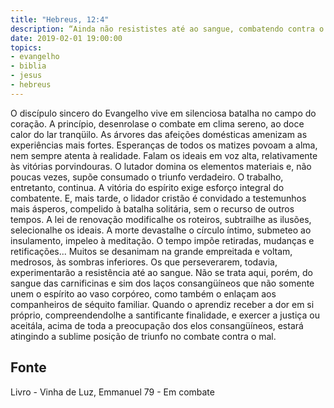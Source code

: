```yaml
---
title: "Hebreus, 12:4"
description: “Ainda não resististes até ao sangue, combatendo contra o pecado.” Paulo (Hebreus, 12:4)
date: 2019-02-01 19:00:00
topics: 
- evangelho
- biblia
- jesus
- hebreus
---
```



O discípulo sincero do Evangelho vive em silenciosa batalha no campo do
coração.
A princípio, desenrola­se o combate em clima sereno, ao doce calor do lar
tranqüilo. As árvores das afeições domésticas amenizam as experiências mais fortes.
Esperanças de todos os matizes povoam a alma, nem sempre atenta à realidade.
Falam os ideais em voz alta, relativamente às vitórias porvindouras.
O lutador domina os elementos materiais e, não poucas vezes, supõe
consumado o triunfo verdadeiro.
O trabalho, entretanto, continua.
A vitória do espírito exige esforço integral do combatente. E, mais tarde, o
lidador cristão é convidado a testemunhos mais ásperos, compelido à batalha
solitária, sem o recurso de outros tempos.
A lei de renovação modifica­lhe os roteiros, subtrai­lhe as ilusões,
seleciona­lhe os ideais. A morte devasta­lhe o círculo íntimo, submete­o ao
insulamento, impele­o à meditação. O tempo impõe retiradas, mudanças e
retificações...
Muitos se desanimam na grande empreitada e voltam, medrosos, às
sombras inferiores.
Os que perseverarem, todavia, experimentarão a resistência até ao sangue.
Não se trata aqui, porém, do sangue das carnificinas e sim dos laços consangüíneos
que não somente unem o espírito ao vaso corpóreo, como também o enlaçam aos
companheiros de séquito familiar. Quando o aprendiz receber a dor em si próprio,
compreendendo­lhe a santificante finalidade, e exercer a justiça ou aceitá­la, acima
de toda a preocupação dos elos consangüíneos, estará atingindo a sublime posição
de triunfo no combate contra o mal.




## Fonte
Livro - Vinha de Luz, Emmanuel
79 - Em combate
